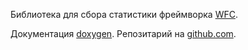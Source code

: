 Библиотека для сбора статистики фреймворка [WFC](https://github.com/mambaru/wfcroot). 

Документация [doxygen](https://mambaru.github.io/wrtstat/index.html).
Репозитарий на [github.com](https://github.com/mambaru/wrtstat).
